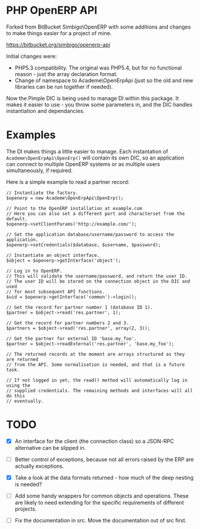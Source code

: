 PHP OpenERP API
===============

Forked from BitBucket Simbigo\OpenERP with some additions and changes
to make things easier for a project of mine.

https://bitbucket.org/simbigo/openerp-api

Initial changes were:

* PHP5.3 compatibility. The original was PHP5.4, but for no functional reason - just the array declaration format.
* Change of namespace to Academe\OpenErpApi (just so the old and new libraries can be run together if needed).

Now the Pimple DIC is being used to manage DI within this package. It makes it easier to use - you
throw some parameters in, and the DIC handles instantiation and dependancies.

Examples
========

The DI makes things a little easier to manage. Each instantation of `Academe\OpenErpApi\OpenErp()` will
contain its own DIC, so an application can connect to multiple OpenERP systems or as multiple users
simultaneously, if required.

Here is a simple example to read a partner record:

    // Instantiate the factory.
    $openerp = new Academe\OpenErpApi\OpenErp();
    
    // Point to the OpenERP installation at example.com
    // Here you can also set a different port and characterset from the default.
    $openerp->setClientParams('http://example.com/');
    
    // Set the application database/username/password to access the application.
    $openerp->setCredentials($database, $username, $password);
    
    // Instantiate an object interface.
    $object = $openerp->getInterface('object');
    
    // Log in to OpenERP.
    // This will validate the username/password, and return the user ID.
    // The user ID will be stored on the connection object in the DIC and used
    // for most subsequent API functions.
    $uid = $openerp->getInterface('common')->login();
    
    // Get the record for partner number 1 (database ID 1).
    $partner = $object->read('res.partner', 1);
    
    // Get the record for partner numbers 2 and 3.
    $partners = $object->read('res.partner', array(2, 3));

    // Get the partner for external ID 'base.my_foo'.
    $partner = $object->readExternal('res.partner', 'base.my_foo');
    
    // The returned records at the moment are arrays structured as they are returned
    // from the API. Some normalisation is needed, and that is a future task.
    
    // If not logged in yet, the read() method will automatically log in using the
    // supplied credentials. The remaining methods and interfaces will all do this
    // eventually.

TODO
====

* [x] An interface for the client (the connection class) so a JSON-RPC alternative can be slipped in.
* [ ] Better control of exceptions, because not all errors raised by the ERP are actually exceptions.
* [x] Take a look at the data formats returned - how much of the deep nesting is needed?
* [ ] Add some handy wrappers for common objects and operations. These are likely to need extending for
  the specific requirements of different projects.
* [ ] Fix the documentation in src. Move the documentation out of src first.

